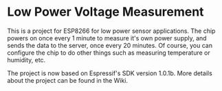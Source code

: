 # Low Power Voltage Measurement

This is a project for ESP8266 for low power sensor applications. 
The chip powers on once every 1 minute to measure it's own power supply, 
and sends the data to the server, once every 20 minutes.  Of course, you 
can configure the chip to do other things such as measuring temperature or 
humidity, etc. 

The project is now based on Espressif's SDK version 1.0.1b. More details
about the project can be found in the Wiki. 
